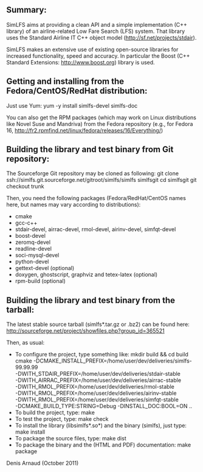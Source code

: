 
Summary:
--------
SimLFS aims at providing a clean API and a simple implementation
(C++ library) of an airline-related Low Fare Search (LFS) system. That
library uses the Standard Airline IT C++ object model
(http://sf.net/projects/stdair).

SimLFS makes an extensive use of existing open-source libraries for
increased functionality, speed and accuracy. In particular the
Boost (C++ Standard Extensions: http://www.boost.org) library is used.


Getting and installing from the Fedora/CentOS/RedHat distribution:
------------------------------------------------------------------
Just use Yum:
yum -y install simlfs-devel simlfs-doc

You can also get the RPM packages (which may work on Linux
distributions like Novel Suse and Mandriva) from the Fedora repository
(e.g., for Fedora 16, 
http://fr2.rpmfind.net/linux/fedora/releases/16/Everything/)


Building the library and test binary from Git repository:
----------------------------------------------------------------
The Sourceforge Git repository may be cloned as following:
git clone ssh://simlfs.git.sourceforge.net/gitroot/simlfs/simlfs simlfsgit
cd simlfsgit
git checkout trunk

Then, you need the following packages (Fedora/RedHat/CentOS names here, 
but names may vary according to distributions):
  * cmake
  * gcc-c++
  * stdair-devel, airrac-devel, rmol-devel, airinv-devel, simfqt-devel
  * boost-devel
  * zeromq-devel
  * readline-devel
  * soci-mysql-devel
  * python-devel
  * gettext-devel (optional)
  * doxygen, ghostscript, graphviz and tetex-latex (optional)
  * rpm-build (optional)

Building the library and test binary from the tarball:
------------------------------------------------------
The latest stable source tarball (simlfs*.tar.gz or .bz2) can be found here:
http://sourceforge.net/project/showfiles.php?group_id=365521

Then, as usual:
* To configure the project, type something like:
  mkdir build && cd build
  cmake -DCMAKE_INSTALL_PREFIX=/home/user/dev/deliveries/simlfs-99.99.99 \
   -DWITH_STDAIR_PREFIX=/home/user/dev/deliveries/stdair-stable \
   -DWITH_AIRRAC_PREFIX=/home/user/dev/deliveries/airrac-stable \
   -DWITH_RMOL_PREFIX=/home/user/dev/deliveries/rmol-stable \
   -DWITH_RMOL_PREFIX=/home/user/dev/deliveries/airinv-stable \
   -DWITH_RMOL_PREFIX=/home/user/dev/deliveries/simfqt-stable \
   -DCMAKE_BUILD_TYPE:STRING=Debug -DINSTALL_DOC:BOOL=ON ..
* To build the project, type:
  make
* To test the project, type:
  make check
* To install the library (libsimlfs*.so*) and the binary (simlfs),
  just type:
  make install
* To package the source files, type:
  make dist
* To package the binary and the (HTML and PDF) documentation:
  make package

Denis Arnaud (October 2011)


